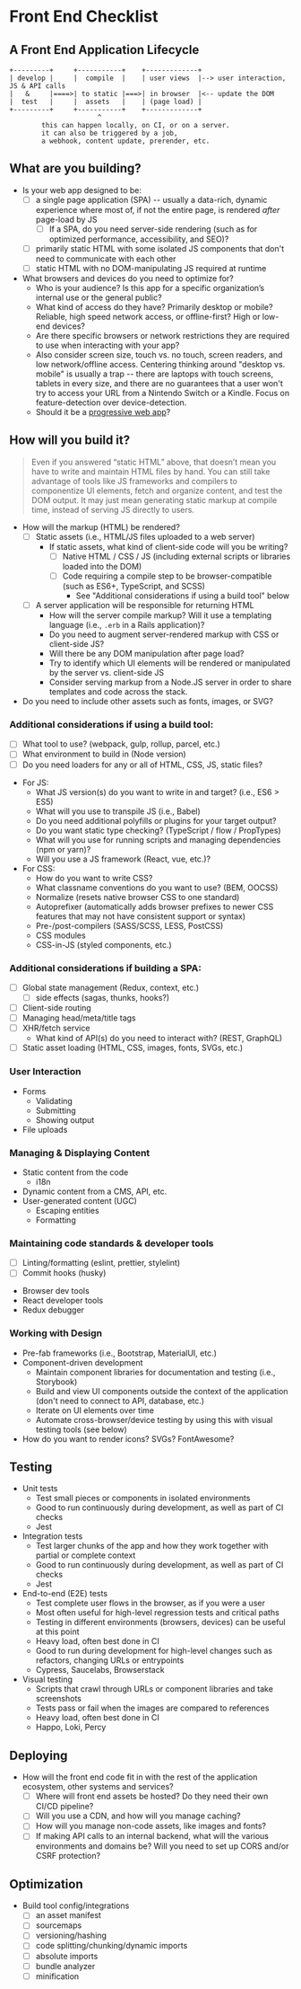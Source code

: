 # Front End Checklist

## A Front End Application Lifecycle

```
+---------+     +-----------+    +-------------+
| develop |     |  compile  |    | user views  |--> user interaction, JS & API calls
|   &     |====>| to static |===>| in browser  |<-- update the DOM
|  test   |     |  assets   |    | (page load) |
+---------+     +-----------+    +-------------+
                      ^
        this can happen locally, on CI, or on a server.
        it can also be triggered by a job,
        a webhook, content update, prerender, etc.
```

## What are you building?

- Is your web app designed to be:
  - [ ] a single page application (SPA) -- usually a data-rich, dynamic experience where most of, if not the entire page, is rendered _after_ page-load by JS
    - [ ] If a SPA, do you need server-side rendering (such as for optimized performance, accessibility, and SEO)?
  - [ ] primarily static HTML with some isolated JS components that don't need to communicate with each other
  - [ ] static HTML with no DOM-manipulating JS required at runtime
- What browsers and devices do you need to optimize for?
  - Who is your audience? Is this app for a specific organization’s internal use or the general public?
  - What kind of access do they have? Primarily desktop or mobile? Reliable, high speed network access, or offline-first? High or low-end devices?
  - Are there specific browsers or network restrictions they are required to use when interacting with your app?
  - Also consider screen size, touch vs. no touch, screen readers, and low network/offline access. Centering thinking around "desktop vs. mobile" is usually a trap -- there are laptops with touch screens, tablets in every size, and there are no guarantees that a user won't try to access your URL from a Nintendo Switch or a Kindle. Focus on feature-detection over device-detection.
  - Should it be a [progressive web app](https://developers.google.com/web/progressive-web-apps/)?

## How will you build it?

> Even if you answered “static HTML” above, that doesn’t mean you have to write and maintain HTML files by hand. You can still take advantage of tools like JS frameworks and compilers to componentize UI elements, fetch and organize content, and test the DOM output. It may just mean generating static markup at compile time, instead of serving JS directly to users.

- How will the markup (HTML) be rendered?
  - [ ] Static assets (i.e., HTML/JS files uploaded to a web server)
    - If static assets, what kind of client-side code will you be writing?
      - [ ] Native HTML / CSS / JS (including external scripts or libraries loaded into the DOM)
      - [ ] Code requiring a compile step to be browser-compatible (such as ES6+, TypeScript, and SCSS)
        - See "Additional considerations if using a build tool" below
  - [ ] A server application will be responsible for returning HTML
    - How will the server compile markup? Will it use a templating language (i.e., `.erb` in a Rails application)?
    - Do you need to augment server-rendered markup with CSS or client-side JS?
    - Will there be any DOM manipulation after page load?
    - Try to identify which UI elements will be rendered or manipulated by the server vs. client-side JS
    - Consider serving markup from a Node.JS server in order to share templates and code across the stack.
- Do you need to include other assets such as fonts, images, or SVG?

### Additional considerations if using a build tool:

- [ ] What tool to use? (webpack, gulp, rollup, parcel, etc.)
- [ ] What environment to build in (Node version)
- [ ] Do you need loaders for any or all of HTML, CSS, JS, static files?
- For JS:
  - What JS version(s) do you want to write in and target? (i.e., ES6 > ES5)
  - What will you use to transpile JS (i.e., Babel)
  - Do you need additional polyfills or plugins for your target output?
  - Do you want static type checking? (TypeScript / flow / PropTypes)
  - What will you use for running scripts and managing dependencies (npm or yarn)?
  - Will you use a JS framework (React, vue, etc.)?
- For CSS:
  - How do you want to write CSS?
  - What classname conventions do you want to use? (BEM, OOCSS)
  - Normalize (resets native browser CSS to one standard)
  - Autoprefixer (automatically adds browser prefixes to newer CSS features that may not have consistent support or syntax)
  - Pre-/post-compilers (SASS/SCSS, LESS, PostCSS)
  - CSS modules
  - CSS-in-JS (styled components, etc.)

### Additional considerations if building a SPA:

- [ ] Global state management (Redux, context, etc.)
  - [ ] side effects (sagas, thunks, hooks?)
- [ ] Client-side routing
- [ ] Managing head/meta/title tags
- [ ] XHR/fetch service
  - What kind of API(s) do you need to interact with? (REST, GraphQL)
- [ ] Static asset loading (HTML, CSS, images, fonts, SVGs, etc.)

### User Interaction

- Forms
  - Validating
  - Submitting
  - Showing output
- File uploads

### Managing & Displaying Content

- Static content from the code
  - i18n
- Dynamic content from a CMS, API, etc.
- User-generated content (UGC)
  - Escaping entities
  - Formatting

### Maintaining code standards & developer tools

- [ ] Linting/formatting (eslint, prettier, stylelint)
- [ ] Commit hooks (husky)
- Browser dev tools
- React developer tools
- Redux debugger

### Working with Design

- Pre-fab frameworks (i.e., Bootstrap, MaterialUI, etc.)
- Component-driven development
  - Maintain component libraries for documentation and testing (i.e., Storybook)
  - Build and view UI components outside the context of the application (don't need to connect to API, database, etc.)
  - Iterate on UI elements over time
  - Automate cross-browser/device testing by using this with visual testing tools (see below)
- How do you want to render icons? SVGs? FontAwesome?

## Testing

- Unit tests
  - Test small pieces or components in isolated environments
  - Good to run continuously during development, as well as part of CI checks
  - Jest
- Integration tests
  - Test larger chunks of the app and how they work together with partial or complete context
  - Good to run continuously during development, as well as part of CI checks
  - Jest
- End-to-end (E2E) tests
  - Test complete user flows in the browser, as if you were a user
  - Most often useful for high-level regression tests and critical paths
  - Testing in different environments (browsers, devices) can be useful at this point
  - Heavy load, often best done in CI
  - Good to run during development for high-level changes such as refactors, changing URLs or entrypoints
  - Cypress, Saucelabs, Browserstack
- Visual testing
  - Scripts that crawl through URLs or component libraries and take screenshots
  - Tests pass or fail when the images are compared to references
  - Heavy load, often best done in CI
  - Happo, Loki, Percy

## Deploying

- How will the front end code fit in with the rest of the application ecosystem, other systems and services?
  - [ ] Where will front end assets be hosted? Do they need their own CI/CD pipeline?
  - [ ] Will you use a CDN, and how will you manage caching?
  - [ ] How will you manage non-code assets, like images and fonts?
  - [ ] If making API calls to an internal backend, what will the various environments and domains be? Will you need to set up CORS and/or CSRF protection?

## Optimization

- Build tool config/integrations
  - [ ] an asset manifest
  - [ ] sourcemaps
  - [ ] versioning/hashing
  - [ ] code splitting/chunking/dynamic imports
  - [ ] absolute imports
  - [ ] bundle analyzer
  - [ ] minification
